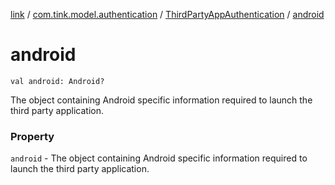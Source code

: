[link](../../index.md) / [com.tink.model.authentication](../index.md) / [ThirdPartyAppAuthentication](index.md) / [android](./android.md)

# android

`val android: Android?`

The object containing Android specific information required to launch the third party application.

### Property

`android` - The object containing Android specific information required to launch the third party application.